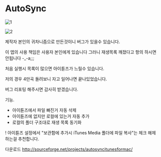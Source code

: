 AutoSync
========


![1](https://f.cloud.github.com/assets/581101/748428/cee225e6-e488-11e2-960c-6bf5ac0658dd.png)

![2](https://f.cloud.github.com/assets/581101/748430/d68c9e70-e488-11e2-9641-8f98a4f3337a.png)



제작자 본인의 귀차니즘으로 만든것이니 버그가 있을수 있습니다.

이 앱의 사용 책임은 사용자 본인에게 있습니다 그러니 재생목록 깨졌다고 항의 하시면 안됩니다 -_-a;;;



처음 실행시 목록이 많으면 아이튠즈가 느릴수 있습니다.

저의 경우 4만곡 돌려보니 자고 일어나면 끝나있었습니다.



버그 리포팅 해주시면 감사히 받겠습니다.


기능.
- 아이튠즈에서 파일 빠진거 자동 삭제
- 아이튠즈에 없지만 로컬에 있는거 자동 추가
- 로컬의 폴더 구조대로 재생 목록 동기화


! 아이튠즈 설정에서 "보관함에 추가시 iTunes Media 폴더에 파일 복사"는 체크 해제하는걸 추천합니다.



다운로드
http://sourceforge.net/projects/autosyncitunesformac/
